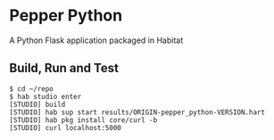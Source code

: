 # Pepper Python

A Python Flask application packaged in Habitat

## Build, Run and Test

```shell
$ cd ~/repo
$ hab studio enter
[STUDIO] build
[STUDIO] hab sup start results/ORIGIN-pepper_python-VERSION.hart
[STUDIO] hab pkg install core/curl -b
[STUDIO] curl localhost:5000
```
